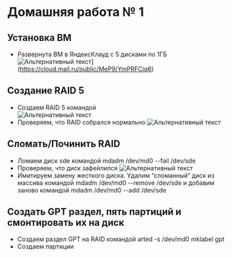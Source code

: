 # Домашняя работа № 1
## Установка ВМ

+ Развернута ВМ в ЯндексКлауд с 5 дисками по 1ГБ
![Альтернативный текст]([)](https://cloud.mail.ru/public/MeP9/YmPRFCiq6)

## Создание RAID 5
+ Создаем RAID 5 командой  
![Альтернативный текст]()
+ Проверяем, что RAID собрался нормально
![Альтернативный текст]()

## Сломать/Починить RAID

+ Ломаем диск sde командой mdadm /dev/md0 --fail /dev/sde
+ Проверяем, что диск зафейлился
![Альтернативный текст](http://images.vfl.ru/ii/1628425083/cdbeab57/35427044.png)
+ Имитируем замену жесткого диска. Удалим “сломанный” диск из массива командой mdadm /dev/md0 --remove /dev/sde и добавим заново командой mdadm /dev/md0 --add /dev/sde

## Создать GPT раздел, пять партиций и смонтировать их на диск

+ Создаем раздел GPT на RAID командой arted -s /dev/md0 mklabel gpt
+ Создаем партиции 
